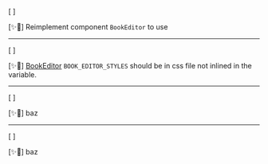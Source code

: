 [ ]

[✨👲] Reimplement component `BookEditor` to use

---

[ ]

[✨👲] [BookEditor](/src/book-components/BookEditor/BookEditor.tsx) `BOOK_EDITOR_STYLES` should be in css file not inlined in the variable.

---

[ ]

[✨👲] baz

---

[ ]

[✨👲] baz
